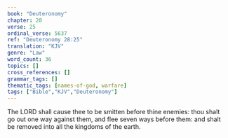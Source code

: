 ```yaml
---
book: "Deuteronomy"
chapter: 28
verse: 25
ordinal_verse: 5637
ref: "Deuteronomy 28:25"
translation: "KJV"
genre: "Law"
word_count: 36
topics: []
cross_references: []
grammar_tags: []
thematic_tags: [names-of-god, warfare]
tags: ["Bible","KJV","Deuteronomy"]
---
```

The LORD shall cause thee to be smitten before thine enemies: thou shalt go out one way against them, and flee seven ways before them: and shalt be removed into all the kingdoms of the earth.
